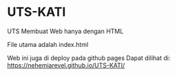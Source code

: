 # UTS-KATI
UTS Membuat Web hanya dengan HTML

File utama adalah index.html

Web ini juga di deploy pada github pages
Dapat dilihat di:
https://nehemiarevel.github.io/UTS-KATI/